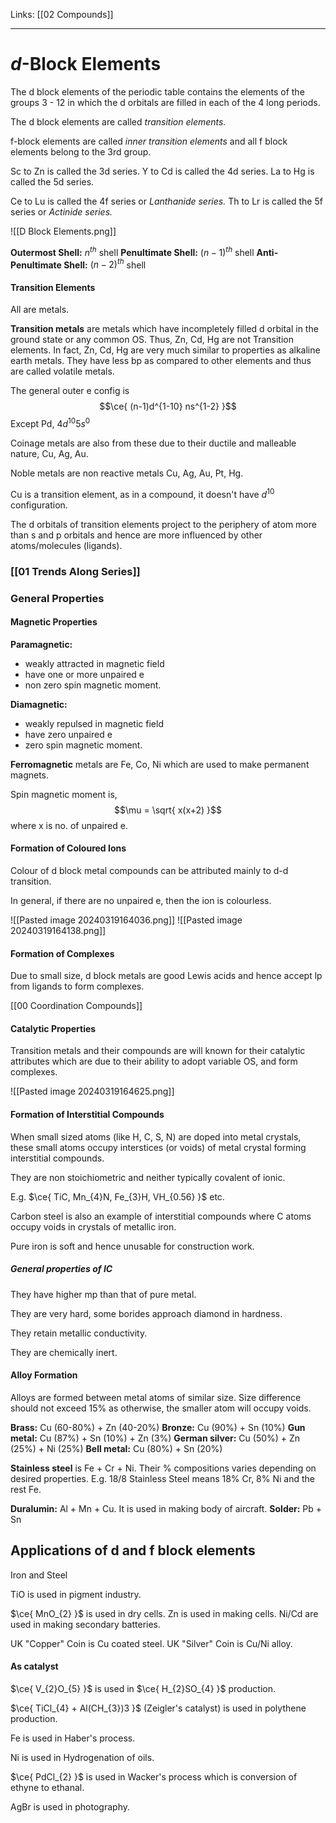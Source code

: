 Links: [[02 Compounds]]
___
# $d$-Block Elements
The d block elements of the periodic table contains the elements of the groups 3 - 12 in which the d orbitals are filled in each of the 4 long periods. 

The d block elements are called *transition elements.*

f-block elements are called *inner transition elements* and all f block elements belong to the 3rd group. 

Sc to Zn is called the 3d series.
Y to Cd is called the 4d series.
La to Hg is called the 5d series.

Ce to Lu is called the 4f series or *Lanthanide series.*
Th to Lr is called the 5f series or *Actinide series.*

![[D Block Elements.png]]

**Outermost Shell:** $n^{th}$ shell 
**Penultimate Shell:** $(n-1)^{th}$ shell 
**Anti-Penultimate Shell:** $(n-2)^{th}$ shell 

#### Transition Elements
All are metals.

**Transition metals** are metals which have incompletely filled d orbital in the ground state or any common OS. Thus, Zn, Cd, Hg are not Transition elements. 
In fact, Zn, Cd, Hg are very much similar to properties as alkaline earth metals. They have less bp as compared to other elements and thus are called volatile metals.

The general outer e config is 
$$\ce{ (n-1)d^{1-10} ns^{1-2} }$$
Except Pd, $4d^{10}5s ^{0}$

Coinage metals are also from these due to their ductile and malleable nature, Cu, Ag, Au.

Noble metals are non reactive metals Cu, Ag, Au, Pt, Hg.

Cu is a transition element, as in a compound, it doesn't have $d^{10}$ configuration. 

The d orbitals of transition elements project to the periphery of atom more than s and p orbitals and hence are more influenced by other atoms/molecules (ligands).

### [[01 Trends Along Series]]

### General Properties 
#### Magnetic Properties 
**Paramagnetic:**
- weakly attracted in magnetic field
- have one or more unpaired e
- non zero spin magnetic moment.

**Diamagnetic:**
- weakly repulsed in magnetic field
- have zero unpaired e
- zero spin magnetic moment.

**Ferromagnetic** metals are Fe, Co, Ni which are used to make permanent magnets.

Spin magnetic moment is,
$$\mu = \sqrt{ x(x+2) }$$
where x is no. of unpaired e. 

#### Formation of Coloured Ions 
Colour of d block metal compounds can be attributed mainly to d-d transition. 

In general, if there are no unpaired e, then the ion is colourless.

![[Pasted image 20240319164036.png]]
![[Pasted image 20240319164138.png]]

#### Formation of Complexes 
Due to small size, d block metals are good Lewis acids and hence accept lp from ligands to form complexes. 

[[00 Coordination Compounds]]

#### Catalytic Properties 
Transition metals and their compounds are will known for their catalytic attributes which are due to their ability to adopt variable OS, and form complexes.

![[Pasted image 20240319164625.png]]

#### Formation of Interstitial Compounds 
When small sized atoms (like H, C, S, N) are doped into metal crystals, these small atoms occupy interstices (or voids) of metal crystal forming interstitial compounds.

They are non stoichiometric and neither typically covalent of ionic. 

E.g. $\ce{ TiC, Mn_{4}N, Fe_{3}H, VH_{0.56} }$ etc.

Carbon steel is also an example of interstitial compounds where C atoms occupy voids in crystals of metallic iron.

Pure iron is soft and hence unusable for construction work.

##### General properties of IC
They have higher mp than that of pure metal.

They are very hard, some borides approach diamond in hardness.

They retain metallic conductivity. 

They are chemically inert. 

#### Alloy Formation 
Alloys are formed between metal atoms of similar size. Size difference should not exceed 15% as otherwise, the smaller atom will occupy voids.

**Brass:** Cu (60-80%) + Zn (40-20%)
**Bronze:** Cu (90%) + Sn (10%)
**Gun metal:** Cu (87%) + Sn (10%) + Zn (3%)
**German silver:** Cu (50%) + Zn (25%) + Ni (25%)
**Bell metal:** Cu (80%) + Sn (20%) 

**Stainless steel** is Fe + Cr + Ni. Their % compositions varies depending on desired properties. 
E.g. 18/8 Stainless Steel means 18% Cr, 8% Ni and the rest Fe.

**Duralumin:** Al + Mn + Cu. It is used in making body of aircraft. 
**Solder:** Pb + Sn

## Applications of d and f block elements 
Iron and Steel 

TiO is used in pigment industry. 

$\ce{ MnO_{2} }$ is used in dry cells. 
Zn is used in making cells.
Ni/Cd are used in making secondary batteries.

UK "Copper" Coin is Cu coated steel. 
UK "Silver" Coin is Cu/Ni alloy. 

#### As catalyst
$\ce{ V_{2}O_{5} }$ is used in $\ce{ H_{2}SO_{4} }$ production.

$\ce{ TiCl_{4} + Al(CH_{3})3 }$ (Zeigler's catalyst) is used in polythene production.

Fe is used in Haber's process.

Ni is used in Hydrogenation of oils. 

$\ce{ PdCl_{2} }$ is used in Wacker's process which is conversion of ethyne to ethanal. 

AgBr is used in photography.
